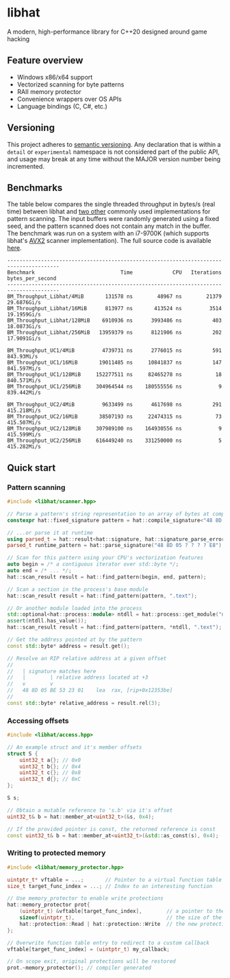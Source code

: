 # libhat
A modern, high-performance library for C++20 designed around game hacking

## Feature overview
- Windows x86/x64 support
- Vectorized scanning for byte patterns
- RAII memory protector
- Convenience wrappers over OS APIs
- Language bindings (C, C#, etc.)

## Versioning
This project adheres to [semantic versioning](https://semver.org/spec/v2.0.0.html). Any declaration that
is within a `detail` or `experimental` namespace is not considered part of the public API, and usage
may break at any time without the MAJOR version number being incremented.

## Benchmarks
The table below compares the single threaded throughput in bytes/s (real time) between
libhat and [two other](test/benchmark/vendor) commonly used implementations for pattern
scanning. The input buffers were randomly generated using a fixed seed, and the pattern
scanned does not contain any match in the buffer. The benchmark was run on a system with
an i7-9700K (which supports libhat's [AVX2](src/arch/x86/AVX2.cpp) scanner implementation).
The full source code is available [here](test/benchmark/Compare.cpp).
```
---------------------------------------------------------------------------------------
Benchmark                            Time             CPU   Iterations bytes_per_second
---------------------------------------------------------------------------------------
BM_Throughput_Libhat/4MiB       131578 ns        48967 ns        21379      29.6876Gi/s
BM_Throughput_Libhat/16MiB      813977 ns       413524 ns         3514      19.1959Gi/s
BM_Throughput_Libhat/128MiB    6910936 ns      3993486 ns          403      18.0873Gi/s
BM_Throughput_Libhat/256MiB   13959379 ns      8121906 ns          202      17.9091Gi/s

BM_Throughput_UC1/4MiB         4739731 ns      2776015 ns          591       843.93Mi/s
BM_Throughput_UC1/16MiB       19011485 ns     10841837 ns          147      841.597Mi/s
BM_Throughput_UC1/128MiB     152277511 ns     82465278 ns           18      840.571Mi/s
BM_Throughput_UC1/256MiB     304964544 ns    180555556 ns            9      839.442Mi/s

BM_Throughput_UC2/4MiB         9633499 ns      4617698 ns          291      415.218Mi/s
BM_Throughput_UC2/16MiB       38507193 ns     22474315 ns           73      415.507Mi/s
BM_Throughput_UC2/128MiB     307989100 ns    164930556 ns            9      415.599Mi/s
BM_Throughput_UC2/256MiB     616449240 ns    331250000 ns            5      415.282Mi/s
```

## Quick start
### Pattern scanning
```cpp
#include <libhat/scanner.hpp>

// Parse a pattern's string representation to an array of bytes at compile time
constexpr hat::fixed_signature pattern = hat::compile_signature<"48 8D 05 ? ? ? ? E8">();

// ...or parse it at runtime
using parsed_t = hat::result<hat::signature, hat::signature_parse_error>;
parsed_t runtime_pattern = hat::parse_signature("48 8D 05 ? ? ? ? E8");

// Scan for this pattern using your CPU's vectorization features
auto begin = /* a contiguous iterator over std::byte */;
auto end = /* ... */;
hat::scan_result result = hat::find_pattern(begin, end, pattern);

// Scan a section in the process's base module
hat::scan_result result = hat::find_pattern(pattern, ".text");

// Or another module loaded into the process
std::optional<hat::process::module> ntdll = hat::process::get_module("ntdll.dll");
assert(ntdll.has_value());
hat::scan_result result = hat::find_pattern(pattern, *ntdll, ".text");

// Get the address pointed at by the pattern
const std::byte* address = result.get();

// Resolve an RIP relative address at a given offset
// 
//   | signature matches here
//   |        | relative address located at +3
//   v        v
//   48 8D 05 BE 53 23 01    lea  rax, [rip+0x12353be]
//
const std::byte* relative_address = result.rel(3);
```

### Accessing offsets
```cpp
#include <libhat/access.hpp>

// An example struct and it's member offsets
struct S {
    uint32_t a{}; // 0x0
    uint32_t b{}; // 0x4
    uint32_t c{}; // 0x8
    uint32_t d{}; // 0xC
};

S s;

// Obtain a mutable reference to 's.b' via it's offset
uint32_t& b = hat::member_at<uint32_t>(&s, 0x4);

// If the provided pointer is const, the returned reference is const
const uint32_t& b = hat::member_at<uint32_t>(&std::as_const(s), 0x4);
```

### Writing to protected memory
```cpp
#include <libhat/memory_protector.hpp>

uintptr_t* vftable = ...;       // Pointer to a virtual function table in read-only data
size_t target_func_index = ...; // Index to an interesting function

// Use memory_protector to enable write protections
hat::memory_protector prot{
    (uintptr_t) &vftable[target_func_index],        // a pointer to the target memory
    sizeof(uintptr_t),                              // the size of the memory block
    hat::protection::Read | hat::protection::Write  // the new protection flags
};

// Overwrite function table entry to redirect to a custom callback
vftable[target_func_index] = (uintptr_t) my_callback;

// On scope exit, original protections will be restored
prot.~memory_protector(); // compiler generated

```
